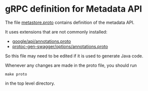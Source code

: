# gRPC definition for Metadata API

The file [metastore.proto](metastore.proto) contains definition of the metadata API.

It uses extensions that are not commonly installed:

- [google/api/annotations.proto](https://github.com/googleapis/googleapis/blob/master/google/api/annotations.proto)
- [protoc-gen-swagger/options/annotations.proto](https://github.com/grpc-ecosystem/grpc-gateway/blob/master/protoc-gen-swagger/options/annotations.proto)

So this file may need to be edited if it is used to generate
Java code. 

Whenever any changes are made in the proto file, you should run

    make proto
     
in the top level directory.